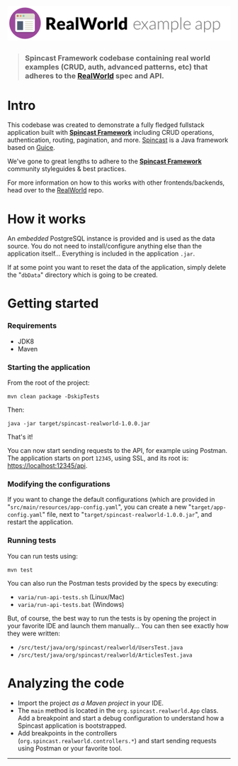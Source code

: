 # ![RealWorld Example App](logo.png)

> ### Spincast Framework codebase containing real world examples (CRUD, auth, advanced patterns, etc) that adheres to the [RealWorld](https://github.com/gothinkster/realworld) spec and API.


# Intro


This codebase was created to demonstrate a fully fledged fullstack application built with **[Spincast Framework](https://www.spincast.org)** including CRUD operations, authentication, routing, pagination, and more. [Spincast](https://www.spincast.org) is a Java framework based on [Guice](https://github.com/google/guice).

We've gone to great lengths to adhere to the **[Spincast Framework](https://www.spincast.org)** community styleguides & best practices.

For more information on how to this works with other frontends/backends, head over to the [RealWorld](https://github.com/gothinkster/realworld) repo.


# How it works

An *embedded* PostgreSQL instance is provided and is used as the data source. You do not need to install/configure
anything else than the application itself... Everything is included in the application `.jar`.

If at some point you want to reset the data of the application, simply delete the "`dbData`" directory which is going to be 
created.


# Getting started

### Requirements

- JDK8
- Maven

### Starting the application

From the root of the project:

```
mvn clean package -DskipTests
```

Then:

```
java -jar target/spincast-realworld-1.0.0.jar
```

That's it!  

You can now start sending requests to the API, for example using Postman. 
The application starts on port `12345`, using SSL, and its root is: [https://localhost:12345/api](https://localhost:12345/api).

### Modifying the configurations

If you want to change the default configurations (which are provided in "`src/main/resources/app-config.yaml`", you can create a new "`target/app-config.yaml`"
file, next to "`target/spincast-realworld-1.0.0.jar`", and restart the application.


### Running tests

You can run tests using:

```
mvn test
```

You can also run the Postman tests provided by the specs by executing:
- `varia/run-api-tests.sh` (Linux/Mac)
- `varia/run-api-tests.bat` (Windows)

But, of course, the best way to run the tests is by opening the project in your favorite IDE and launch them manually... You can then see exactly how they were written:

- `/src/test/java/org/spincast/realworld/UsersTest.java` 
- `/src/test/java/org/spincast/realworld/ArticlesTest.java` 


# Analyzing the code

- Import the project *as a Maven project* in your IDE.
- The `main` method is located in the `org.spincast.realworld.App` class. Add
  a breakpoint and start a debug configuration to understand how a Spincast application
  is bootstrapped.
- Add breakpoints in the controllers (`org.spincast.realworld.controllers.*`) and
  start sending requests using Postman or your favorite tool.

  
  
-----